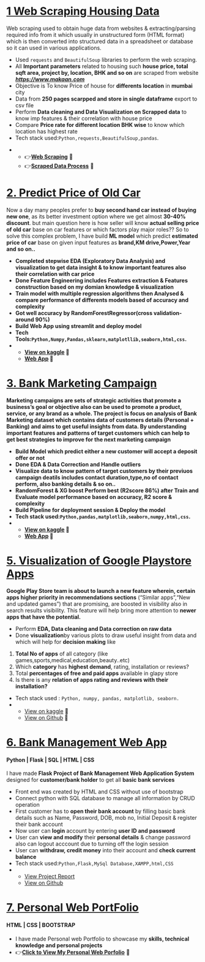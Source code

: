 
# [1 Web Scraping Housing Data](https://github.com/karanchinch10/Web-Scraping-)
Web scraping used to obtain huge data from websites & extracting/parsing required info from it which usually in unstructured form (HTML format) which is then converted into structured data in a spreadsheet or database so it can used in various applications.

* Used `requests` and `BeautifulSoup` libraries to perform the web scraping.
* All **Important parameters** related to housing such **house price, total sqft area, project by, location, BHK and so on**  are scraped from website ***https://www.makaan.com***
* Objective is To know Price of house for **differents location** in **mumbai** city 
* Data from **250 pages scarpped and store in single dataframe** export to csv file
* Perform **Data cleaning and Data Visualization on Scrapped data** to know imp features & their correlation with house price
* Compare **Price rate for different location BHK wise** to know which location has highest rate 
* Tech stack used:`Python,requests,BeautifulSoup,pandas`.<br>
- 
  -  👉<a href="https://github.com/karanchinch10/Web-Scraping-/blob/main/Web%20Scraping%20-%20House%20mumbai.ipynb"><strong>Web Scraping</strong></a> 💝
  -  👉<a href="https://github.com/karanchinch10/Web-Scraping-/blob/main/House%20Price%20Visualization%20Mumbai.ipynb"><strong>Scraped Data Process</strong></a> 💝

  
# [2. Predict Price of Old Car](https://github.com/karanchinch10/Oldcar_Sell_Regression)                                      
 
Now a day many peoples prefer to <strong>buy second hand car instead of buying new one</strong>, as its better investment option where we get almost <strong>30-40% discount</strong>. but main question here is how seller will know <strong>actual selling price of old car</strong> base on car features or which factors play major roles?? So to solve this complex problem, I have build <strong>ML model</strong> which predict <strong>estimated price of car</strong> base on given input features as <strong>brand,KM drive,Power,Year and so on..

* Completed stepwise <strong>EDA (Exploratory Data Analysis)</strong> and visualization to get data insight & to know <strong>important features also their correlation</strong> with car price
* Done <strong>Feature Engineering</strong> includes <strong>Features extraction & Features construction</strong> based on my domian knowledge & visualization
* <strong>Train model</strong> with multiple regression algorithms then Analysed & compare performance of differents models based of <strong>accuracy and complexity</strong>
* Got well accuracy by <strong>RandomForestRegressor(cross validation-around 90%)</strong>
* <strong>Build Web App</strong> using streamlit and <strong>deploy</strong> model 
* Tech Tools:`Python,Numpy,Pandas,sklearn,matplotllib,seaborn,html,css`.
* * [View on kaggle](https://www.kaggle.com/code/karanchinchpure/predict-price-of-used-cars-regression-problem) 💝
  * [Web App](https://karanchinch10-oldcar-sell-streamlit-app-p6gwqq.streamlitapp.com) 💝
  

# [3. Bank Marketing Campaign](https://github.com/karanchinch10/Bank-Marketing-Campaign-ML)
<strong>Marketing campaigns</strong> are sets of strategic activities that promote a <strong>business’s goal</strong> or objective also can be used to promote a product, service, or any brand as a whole. The project is focus on analysis of <strong>Bank Marketing</strong> dataset which contains data of customers details (Personal + Banking) and aims to get useful insights from data. By understanding important features and <strong>patterns of target customers</strong> which can help to get best strategies to improve for the next marketing campaign 
* Build Model which predict either a new customer will accept a deposit offer or not
* Done <strong>EDA & Data Correction</strong> and Handle outliers 
* Visualize data to know pattern of target customers by their previuos campaign deatils includes contact duration,type,no of contact perform, also banking details & so on..
* <strong>RandomForest & XG boost Perform best (R2score 86%)</strong> after Train and Evaluate model performance based on accuracy, R2 score & complexity 
* Build <strong>Pipeline</strong> for <strong>deployment</strong> session & Deploy the model  
*  Tech stack used:`Python,pandas,matplotlib,seaborn,numpy,html,css`.
* * [View on kaggle](https://www.kaggle.com/code/karanchinchpure/bank-marketing-who-will-subscribe-for-deposit) 💝
  * [Web App](https://github.com/karanchinch10/Bank-Marketing-Campaign-ML) 💝
   


<!-- # [4.Road Deaths Analysis](https://github.com/ashwinshetgaonkar/Data-Visualization-Projects/tree/main/Road%20Deaths%20Analysis)
* The Dataset contains information of number of deaths in various regions of the World from 1990-2019,along with other data like historical population,region code,Side of driving.

* My objective for this Project was to visualize the available data to draw insights from it which are not perceived just by reading through an excel/csv file.
* Here I have visualized the number of deaths using various plots to gain various insights from the data.
* From this I can easily state the regions with maximum,mean deaths,year in which max deaths occured and many more.<br>
  [To view on kaggle](https://www.kaggle.com/code/ashwinshetgaonkar/road-deaths-data-visualization-seaborn) -->
  


# [5. Visualization of Google Playstore Apps](https://github.com/ashwinshetgaonkar/Estimate-Mechanical-Properties-of-Steel-compostions)
<strong>Google Play Store</strong> team is about to launch a new feature wherein, certain apps higher priority in recommendations sections</strong> (“Similar apps”,“New and updated games”) that are promising, are boosted in visibility also in search results visibility. This feature will help bring more attention to <strong>newer apps that have the potential.</strong>

* Perform <strong>EDA, Data cleaning and Data correction on raw data</strong> 
* Done <strong>visualization</strong>by various plots to draw useful insight from data and which will help for <strong>decision making</strong> like
1. <strong>Total No of apps</strong> of all category (like games,sports,medical,education,beauty..etc) 
2. Which <strong>category</strong> has <strong>highest demand</strong>, rating, installation or reviews?
3. Total <strong>percentages of free and paid apps</strong> available in glapy store
4. Is there is any <strong>relation of apps rating and reviews with their installation?</strong>
* Tech stack used : `Python, numpy, pandas, matplotlib, seaborn.`
* * [View on kaggle](https://www.kaggle.com/code/karanchinchpure/iris-classification-problem-eda) 💝
  * [View on Github](https://github.com/karanchinch10/IRIS_Classification) 💝
 

# [6. Bank Management Web App](https://github.com/ashwinshetgaonkar/Movie-Rating-Sentiment-Analysis)
<h4><strong>Python | Flask | SQL | HTML | CSS </strong></h4> 

 I have made<strong> Flask Project of Bank Management Web Application System</strong> designed for <strong>customer/bank holder</strong> to get all <strong>basic bank services</strong>
* Front end was created by HTML and CSS without use of bootstrap
* Connect python with SQL database to manage all information by CRUD operation
* First customer has to <strong>open their bank account</strong> by filling basic bank details such as Name, Password, DOB, mob no, Initial Deposit & register their bank account
* Now user can <strong>login</strong> account by entering <strong>user ID and password</strong>
* User can <strong>view and modify</strong> their <strong>personal details</strong> & change password also can logout acccount due to turning off the login session
* User can <strong>withdraw, credit money</strong> into their account and <strong>check current balance</strong>
* Tech stack used:`Python,Flask,MySql Database,XAMPP,html,CSS`<br>
* - [View Project Report](https://drive.google.com/file/d/1OWEpEZOMQLKn9l1bylQrqw8NeEoizxoF/view?usp=sharing)
  - [View on Github](https://share.streamlit.io/ashwinshetgaonkar/movie-rating-sentiment-analysis/main/app.py)
  
<h1><a href="https://drive.google.com/file/d/1OWEpEZOMQLKn9l1bylQrqw8NeEoizxoF/view?usp=sharing">7. Personal Web PortFolio</a></h1>
<h4><strong>HTML | CSS | BOOTSTRAP </strong></h4>  

- I have made Personal web Portfolio to showcase my <strong>skills, technical knowledge and personal projects</strong>
- 👉<a href="https://karanchinch10.github.io/karan-chinchpure-portfolio/"><strong>Click to View My Personal Web Porfolio</strong></a> 💝

<!-- # [8.Fake News Classifier](https://github.com/ashwinshetgaonkar/Fake-News-Classifier)
* In today's world which contains a lot of digital data it will be very beneficial to have some kind of an software that will help us in descriminating between Fake and Real News with some given constraints.
* The dataset contains news instances with title and text along with its labels taken from various sources.
* My objective for this project was to train and compare the performance of various models on the basis of f1_score and time taken per prediction.
* Here I have demostrated how increasing the complexity of the model will lead to better performance but will hamper the time taken per prediction.
* Build an web app using streamlit which uses model trained using a feed forward neutral network.<br>
  [To view on kaggle](https://www.kaggle.com/code/ashwinshetgaonkar/fake-news-classifier-nb-bert),[To view the web app](https://share.streamlit.io/ashwinshetgaonkar/fake-news-classifier/main/app.py) -->
